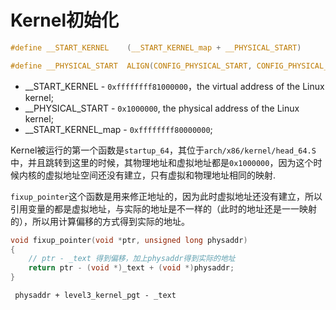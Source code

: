 # Kernel初始化

```C
#define __START_KERNEL    (__START_KERNEL_map + __PHYSICAL_START)

#define __PHYSICAL_START  ALIGN(CONFIG_PHYSICAL_START, CONFIG_PHYSICAL_ALIGN)
```

* __START_KERNEL - `0xffffffff81000000`，the virtual address of the Linux kernel;
* __PHYSICAL_START - `0x1000000`, the physical address of the Linux kernel;
* __START_KERNEL_map - `0xffffffff80000000`;

Kernel被运行的第一个函数是`startup_64`，其位于`arch/x86/kernel/head_64.S`中，并且跳转到这里的时候，其物理地址和虚拟地址都是`0x1000000`，因为这个时候内核的虚拟地址空间还没有建立，只有虚拟和物理地址相同的映射.

`fixup_pointer`这个函数是用来修正地址的，因为此时虚拟地址还没有建立，所以引用变量的都是虚拟地址，与实际的地址是不一样的（此时的地址还是一一映射的），所以用计算偏移的方式得到实际的地址。

```C
void fixup_pointer(void *ptr, unsigned long physaddr)
{
    // ptr - _text 得到偏移，加上physaddr得到实际的地址
    return ptr - (void *)_text + (void *)physaddr;
}
```



```
 physaddr + level3_kernel_pgt - _text
```